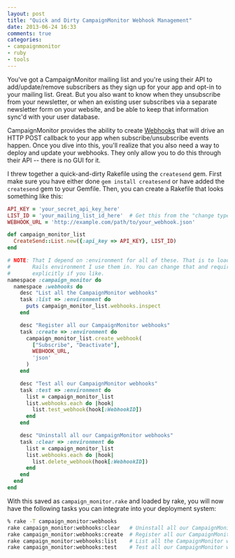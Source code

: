 ```yaml
---
layout: post
title: "Quick and Dirty CampaignMonitor Webhook Management"
date: 2013-06-24 16:33
comments: true
categories:
- campaignmonitor
- ruby
- tools
---
```

You've got a CampaignMonitor mailing list and you're using their API to add/update/remove subscribers as they sign up for your app and opt-in to your mailing list. Great. But you also want to know when they unsubscribe from your newsletter, or when an existing user subscribes via a separate newsletter form on your website, and be able to keep that information sync'd with your user database.

CampaignMonitor provides the ability to create [Webhooks](http://www.campaignmonitor.com/api/webhooks/) that will drive an HTTP POST callback to your app when subscribe/unsubscribe events happen. Once you dive into this, you'll realize that you also need a way to deploy and update your webhooks. They only allow you to do this through their API -- there is no GUI for it.

<!-- MORE -->

I threw together a quick-and-dirty Rakefile using the `createsend` gem. First make sure you have either done `gem install createsend` or have added the `createsend` gem to your Gemfile. Then, you can create a Rakefile that looks something like this:

``` ruby
API_KEY = 'your_secret_api_key_here'
LIST_ID = 'your_mailing_list_id_here'  # Get this from the "change type" page for the list
WEBHOOK_URL = 'http://example.com/path/to/your_webhook.json'

def campaign_monitor_list
  CreateSend::List.new({:api_key => API_KEY}, LIST_ID)
end

# NOTE: That I depend on :environment for all of these. That is to load the
#       Rails environment I use them in. You can change that and require 'createsend'
#       explicitly if you like.
namespace :campaign_monitor do
  namespace :webhooks do
    desc "List all the CampaignMonitor webhooks"
    task :list => :environment do
      puts campaign_monitor_list.webhooks.inspect
    end

    desc "Register all our CampaignMonitor webhooks"
    task :create => :environment do
      campaign_monitor_list.create_webhook(
        ["Subscribe", "Deactivate"],
        WEBHOOK_URL,
        'json'
      )
    end

    desc "Test all our CampaignMonitor webhooks"
    task :test => :environment do
      list = campaign_monitor_list
      list.webhooks.each do |hook|
        list.test_webhook(hook[:WebhookID])
      end
    end

    desc "Uninstall all our CampaignMonitor webhooks"
    task :clear => :environment do
      list = campaign_monitor_list
      list.webhooks.each do |hook|
        list.delete_webhook(hook[:WebhookID])
      end
    end
  end
end
```

With this saved as `campaign_monitor.rake` and loaded by rake, you will now have the following tasks you can integrate into your deployment system:

``` bash
% rake -T campaign_monitor:webhooks
rake campaign_monitor:webhooks:clear   # Uninstall all our CampaignMonitor webhooks
rake campaign_monitor:webhooks:create  # Register all our CampaignMonitor webhooks
rake campaign_monitor:webhooks:list    # List all the CampaignMonitor webhooks
rake campaign_monitor:webhooks:test    # Test all our CampaignMonitor webhooks
```
